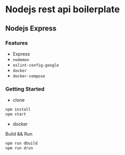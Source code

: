 # Nodejs rest api boilerplate
## Nodejs Express  


### Features

* Express
* `nodemon`
* `eslint-config-google`
* `docker`
* `docker-compose`


### Getting Started

* clone 

```sh
npm install
npm start
```

* docker

Build && Run

```sh
npm run dbuild
npm run drun 
```

